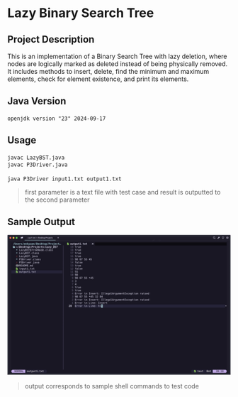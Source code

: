 # Lazy Binary Search Tree

## Project Description

This is an implementation of a Binary Search Tree with lazy deletion, where nodes are logically marked as deleted instead of being physically removed. It includes methods to insert, delete, find the minimum and maximum elements, check for element existence, and print its elements.

## Java Version

```shell
openjdk version "23" 2024-09-17
```

## Usage

```shell
javac LazyBST.java
javac P3Driver.java

java P3Driver input1.txt output1.txt
```

> first parameter is a text file with test case and result is outputted to the second parameter

## Sample Output

![sample output screenshot](./screenshot/sample_output.jpeg)

> output corresponds to sample shell commands to test code


